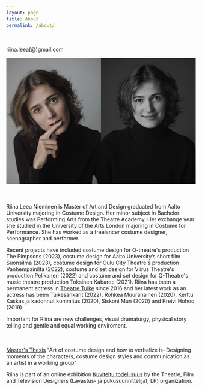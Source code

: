 ```yaml
---
layout: page
title: About
permalink: /about/
---
```

<br/>
riina.leea(@)gmail.com  
<br/>

![alt text](/assets/riina-3.jpg)  
<br/>
<br/>
<div class="post-text-alone">  
Riina Leea Nieminen is Master of Art and Design graduated from Aalto University majoring in Costume Design. Her minor subject in Bachelor studies was Performing Arts from the Theatre Academy. Her exchange year she studied in the University of the Arts London majoring in Costume for Performance. She has worked as a freelancer costume designer, scenographer and performer.  
<p></p>   
Recent projects have included costume design for Q-theatre's production The Pimpsons (2023), costume design for Aalto University’s short film Suonsilmä (2023), costume design for Oulu City Theatre's production Vanhempainilta (2022), costume and set design for Viirus Theatre's production Pelikanen (2022) and costume and set design for Q-Theatre's music theatre production Toksinen Kabaree (2021). Riina has been a permanent actress in <a href="https://www.teatterituike.fi/2022/02/04/riina-nieminen/">Theatre Tuike</a> since 2016 and her latest work as an actress has been Tuikesankarit (2022), Rohkea Muurahainen (2020), Kerttu Kaskas ja kadonnut kummitus (2020), Siskoni Mun (2020) and Kreivi Hohoo (2019).  
<p></p>
Important for Riina are new challenges, visual dramaturgy, physical story telling and gentle and equal working enviroment.  
<p></p>
<br/>
<br/>
<a href="https://aaltodoc.aalto.fi/handle/123456789/101800">Master's Thesis</a> "Art of costume design and how to verbalize it– Designing moments of the characters, costume design styles and communication as an artist in a working group"
<p></p>
Riina is part of an online exhibition <a href="https://kuviteltutodellisuus.fi/osallistuja/riina-nieminen/">Kuviteltu todellisuus</a> by the Theatre, Film and Television Designers (Lavastus- ja pukusuunnittelijat, LP) organization.
</div>  
<p></p>


<!-- [Download CV](2020cvnieminen.pdf) -->